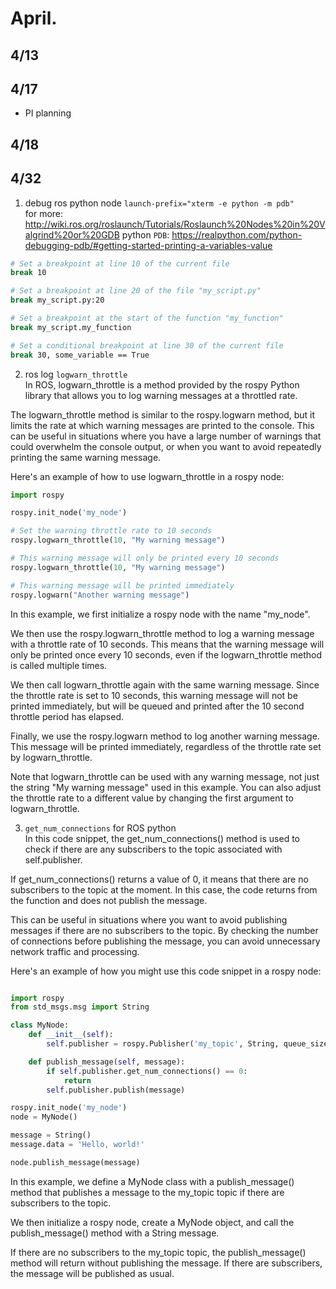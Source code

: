 # April.
## 4/13
## 4/17
- PI planning
## 4/18

## 4/32
1. debug ros python node `launch-prefix="xterm -e python -m pdb"`  
for more: http://wiki.ros.org/roslaunch/Tutorials/Roslaunch%20Nodes%20in%20Valgrind%20or%20GDB
python `PDB`: https://realpython.com/python-debugging-pdb/#getting-started-printing-a-variables-value
```bash
# Set a breakpoint at line 10 of the current file
break 10

# Set a breakpoint at line 20 of the file "my_script.py"
break my_script.py:20

# Set a breakpoint at the start of the function "my_function"
break my_script.my_function

# Set a conditional breakpoint at line 30 of the current file
break 30, some_variable == True
```

2. ros log `logwarn_throttle`  
In ROS, logwarn_throttle is a method provided by the rospy Python library that allows you to log warning messages at a throttled rate.

The logwarn_throttle method is similar to the rospy.logwarn method, but it limits the rate at which warning messages are printed to the console. This can be useful in situations where you have a large number of warnings that could overwhelm the console output, or when you want to avoid repeatedly printing the same warning message.

Here's an example of how to use logwarn_throttle in a rospy node:
```python
import rospy

rospy.init_node('my_node')

# Set the warning throttle rate to 10 seconds
rospy.logwarn_throttle(10, "My warning message")

# This warning message will only be printed every 10 seconds
rospy.logwarn_throttle(10, "My warning message")

# This warning message will be printed immediately
rospy.logwarn("Another warning message")
```

In this example, we first initialize a rospy node with the name "my_node".

We then use the rospy.logwarn_throttle method to log a warning message with a throttle rate of 10 seconds. This means that the warning message will only be printed once every 10 seconds, even if the logwarn_throttle method is called multiple times.

We then call logwarn_throttle again with the same warning message. Since the throttle rate is set to 10 seconds, this warning message will not be printed immediately, but will be queued and printed after the 10 second throttle period has elapsed.

Finally, we use the rospy.logwarn method to log another warning message. This message will be printed immediately, regardless of the throttle rate set by logwarn_throttle.

Note that logwarn_throttle can be used with any warning message, not just the string "My warning message" used in this example. You can also adjust the throttle rate to a different value by changing the first argument to logwarn_throttle.

3. `get_num_connections` for ROS python  
In this code snippet, the get_num_connections() method is used to check if there are any subscribers to the topic associated with self.publisher.

If get_num_connections() returns a value of 0, it means that there are no subscribers to the topic at the moment. In this case, the code returns from the function and does not publish the message.

This can be useful in situations where you want to avoid publishing messages if there are no subscribers to the topic. By checking the number of connections before publishing the message, you can avoid unnecessary network traffic and processing.

Here's an example of how you might use this code snippet in a rospy node:

```python

import rospy
from std_msgs.msg import String

class MyNode:
    def __init__(self):
        self.publisher = rospy.Publisher('my_topic', String, queue_size=10)

    def publish_message(self, message):
        if self.publisher.get_num_connections() == 0:
            return
        self.publisher.publish(message)

rospy.init_node('my_node')
node = MyNode()

message = String()
message.data = 'Hello, world!'

node.publish_message(message)
```

In this example, we define a MyNode class with a publish_message() method that publishes a message to the my_topic topic if there are subscribers to the topic.

We then initialize a rospy node, create a MyNode object, and call the publish_message() method with a String message.

If there are no subscribers to the my_topic topic, the publish_message() method will return without publishing the message. If there are subscribers, the message will be published as usual.

